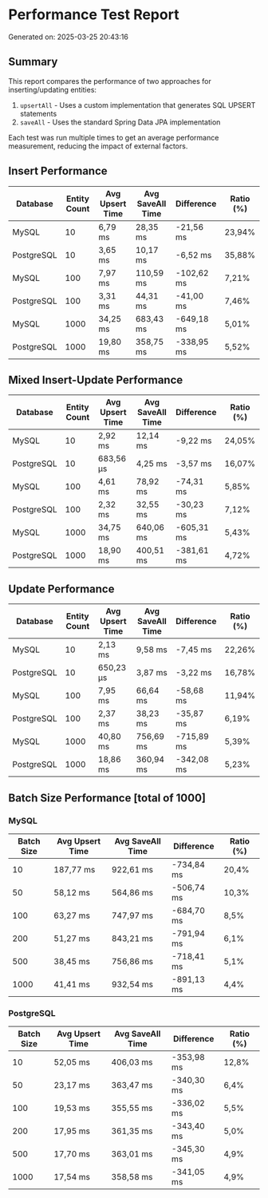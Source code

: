 # Performance Test Report

Generated on: 2025-03-25 20:43:16

## Summary

This report compares the performance of two approaches for inserting/updating entities:
1. `upsertAll` - Uses a custom implementation that generates SQL UPSERT statements
2. `saveAll` - Uses the standard Spring Data JPA implementation

Each test was run multiple times to get an average performance measurement, reducing the impact of
external factors.

## Insert Performance

| Database   | Entity Count | Avg Upsert Time | Avg SaveAll Time | Difference | Ratio (%) |
|------------|--------------|-----------------|------------------|------------|-----------|
| MySQL      | 10           | 6,79 ms         | 28,35 ms         | -21,56 ms  | 23,94%    |
| PostgreSQL | 10           | 3,65 ms         | 10,17 ms         | -6,52 ms   | 35,88%    |
| MySQL      | 100          | 7,97 ms         | 110,59 ms        | -102,62 ms | 7,21%     |
| PostgreSQL | 100          | 3,31 ms         | 44,31 ms         | -41,00 ms  | 7,46%     |
| MySQL      | 1000         | 34,25 ms        | 683,43 ms        | -649,18 ms | 5,01%     |
| PostgreSQL | 1000         | 19,80 ms        | 358,75 ms        | -338,95 ms | 5,52%     |

## Mixed Insert-Update Performance

| Database   | Entity Count | Avg Upsert Time | Avg SaveAll Time | Difference | Ratio (%) |
|------------|--------------|-----------------|------------------|------------|-----------|
| MySQL      | 10           | 2,92 ms         | 12,14 ms         | -9,22 ms   | 24,05%    |
| PostgreSQL | 10           | 683,56 µs       | 4,25 ms          | -3,57 ms   | 16,07%    |
| MySQL      | 100          | 4,61 ms         | 78,92 ms         | -74,31 ms  | 5,85%     |
| PostgreSQL | 100          | 2,32 ms         | 32,55 ms         | -30,23 ms  | 7,12%     |
| MySQL      | 1000         | 34,75 ms        | 640,06 ms        | -605,31 ms | 5,43%     |
| PostgreSQL | 1000         | 18,90 ms        | 400,51 ms        | -381,61 ms | 4,72%     |

## Update Performance

| Database   | Entity Count | Avg Upsert Time | Avg SaveAll Time | Difference | Ratio (%) |
|------------|--------------|-----------------|------------------|------------|-----------|
| MySQL      | 10           | 2,13 ms         | 9,58 ms          | -7,45 ms   | 22,26%    |
| PostgreSQL | 10           | 650,23 µs       | 3,87 ms          | -3,22 ms   | 16,78%    |
| MySQL      | 100          | 7,95 ms         | 66,64 ms         | -58,68 ms  | 11,94%    |
| PostgreSQL | 100          | 2,37 ms         | 38,23 ms         | -35,87 ms  | 6,19%     |
| MySQL      | 1000         | 40,80 ms        | 756,69 ms        | -715,89 ms | 5,39%     |
| PostgreSQL | 1000         | 18,86 ms        | 360,94 ms        | -342,08 ms | 5,23%     |

## Batch Size Performance [total of 1000]

### MySQL

| Batch Size | Avg Upsert Time | Avg SaveAll Time | Difference | Ratio (%) |
|------------|-----------------|------------------|------------|-----------|
| 10         | 187,77 ms       | 922,61 ms        | -734,84 ms | 20,4%     |
| 50         | 58,12 ms        | 564,86 ms        | -506,74 ms | 10,3%     |
| 100        | 63,27 ms        | 747,97 ms        | -684,70 ms | 8,5%      |
| 200        | 51,27 ms        | 843,21 ms        | -791,94 ms | 6,1%      |
| 500        | 38,45 ms        | 756,86 ms        | -718,41 ms | 5,1%      |
| 1000       | 41,41 ms        | 932,54 ms        | -891,13 ms | 4,4%      |

### PostgreSQL

| Batch Size | Avg Upsert Time | Avg SaveAll Time | Difference | Ratio (%) |
|------------|-----------------|------------------|------------|-----------|
| 10         | 52,05 ms        | 406,03 ms        | -353,98 ms | 12,8%     |
| 50         | 23,17 ms        | 363,47 ms        | -340,30 ms | 6,4%      |
| 100        | 19,53 ms        | 355,55 ms        | -336,02 ms | 5,5%      |
| 200        | 17,95 ms        | 361,35 ms        | -343,40 ms | 5,0%      |
| 500        | 17,70 ms        | 363,01 ms        | -345,30 ms | 4,9%      |
| 1000       | 17,54 ms        | 358,58 ms        | -341,05 ms | 4,9%      |


